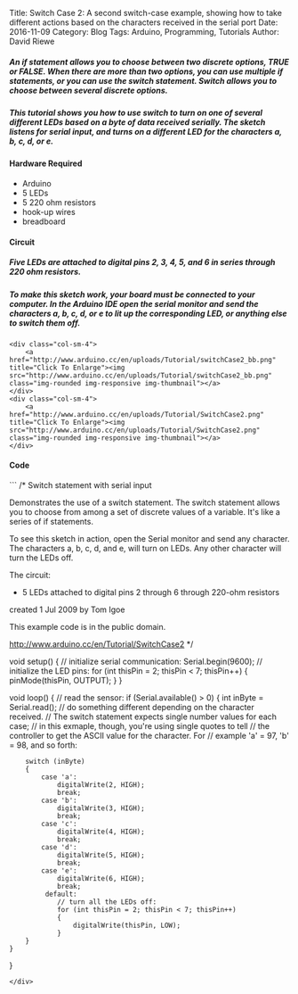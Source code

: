 Title: Switch Case 2: A second switch-case example, showing how to take different actions based on the characters received in the serial port
Date: 2016-11-09
Category: Blog
Tags: Arduino, Programming, Tutorials
Author: David Riewe

<div class="container-fluid">
<h5>An if statement allows you to choose between two discrete options, TRUE or FALSE. When there are more than two options, you can use multiple if statements, or you can use the switch statement. Switch allows you to choose between several discrete options.</h5>

<p><h5>This tutorial shows you how to use switch to turn on one of several different LEDs based on a byte of data received serially. The sketch listens for serial input, and turns on a different LED for the characters a, b, c, d, or e.</h5></p>

<h4>Hardware Required</h4>
<ul>
<li>Arduino</li>
<li>5 LEDs</li>
<li>5 220 ohm resistors</li>
<li>hook-up wires</li>
<li>breadboard</li>
</ul>


<h4>Circuit</h4>

<div class="container-fluid">
<row>
    <div class="col-sm-4">
        <p><h5>Five LEDs are attached to digital pins 2, 3, 4, 5, and 6 in series through 220 ohm resistors.</h5></p>
        <p><h5>To make this sketch work, your board must be connected to your computer. In the Arduino IDE open the serial monitor and send the characters a, b, c, d, or e to lit up the corresponding LED, or anything else to switch them off.</h5></p>
    </div>

    <div class="col-sm-4">
        <a href="http://www.arduino.cc/en/uploads/Tutorial/switchCase2_bb.png" title="Click To Enlarge"><img src="http://www.arduino.cc/en/uploads/Tutorial/switchCase2_bb.png" class="img-rounded img-responsive img-thumbnail"></a>
    </div>
    <div class="col-sm-4">
        <a href="http://www.arduino.cc/en/uploads/Tutorial/SwitchCase2.png" title="Click To Enlarge"><img src="http://www.arduino.cc/en/uploads/Tutorial/SwitchCase2.png" class="img-rounded img-responsive img-thumbnail"></a>  
    </div>
</row>
</div>


<h4>Code</h4> 
```
/*
  Switch statement  with serial input

 Demonstrates the use of a switch statement.  The switch
 statement allows you to choose from among a set of discrete values
 of a variable.  It's like a series of if statements.

 To see this sketch in action, open the Serial monitor and send any character.
 The characters a, b, c, d, and e, will turn on LEDs.  Any other character will turn
 the LEDs off.

 The circuit:
 * 5 LEDs attached to digital pins 2 through 6 through 220-ohm resistors

 created 1 Jul 2009
 by Tom Igoe

This example code is in the public domain.

 http://www.arduino.cc/en/Tutorial/SwitchCase2
 */

void setup()
{
    // initialize serial communication:
    Serial.begin(9600);
    // initialize the LED pins:
    for (int thisPin = 2; thisPin < 7; thisPin++)
    {
        pinMode(thisPin, OUTPUT);
    }
}

void loop()
{
    // read the sensor:
    if (Serial.available() > 0)
    {
        int inByte = Serial.read();
        // do something different depending on the character received.
        // The switch statement expects single number values for each case;
        // in this exmaple, though, you're using single quotes to tell
        // the controller to get the ASCII value for the character.  For
        // example 'a' = 97, 'b' = 98, and so forth:

        switch (inByte)
        {
            case 'a':
                digitalWrite(2, HIGH);
                break;
            case 'b':
                digitalWrite(3, HIGH);
                break;
            case 'c':
                digitalWrite(4, HIGH);
                break;
            case 'd':
                digitalWrite(5, HIGH);
                break;
            case 'e':
                digitalWrite(6, HIGH);
                break;
             default:
                // turn all the LEDs off:
                for (int thisPin = 2; thisPin < 7; thisPin++)
                {
                    digitalWrite(thisPin, LOW);
                }
        }
    }
}
```
</div>